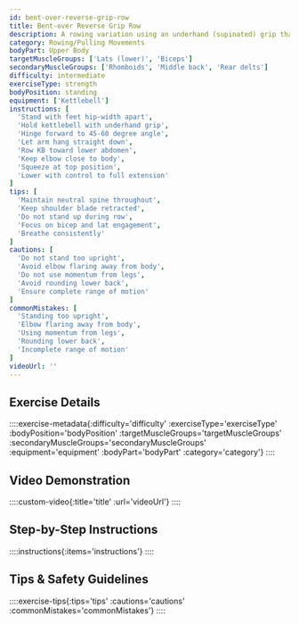 ```yaml
---
id: bent-over-reverse-grip-row
title: Bent-over Reverse Grip Row
description: A rowing variation using an underhand (supinated) grip that increases bicep involvement while targeting the lower lats differently than standard rows, performed in a hinged position for constant tension.
category: Rowing/Pulling Movements
bodyPart: Upper Body
targetMuscleGroups: ['Lats (lower)', 'Biceps']
secondaryMuscleGroups: ['Rhomboids', 'Middle back', 'Rear delts']
difficulty: intermediate
exerciseType: strength
bodyPosition: standing
equipment: ['Kettlebell']
instructions: [
  'Stand with feet hip-width apart',
  'Hold kettlebell with underhand grip',
  'Hinge forward to 45-60 degree angle',
  'Let arm hang straight down',
  'Row KB toward lower abdomen',
  'Keep elbow close to body',
  'Squeeze at top position',
  'Lower with control to full extension'
]
tips: [
  'Maintain neutral spine throughout',
  'Keep shoulder blade retracted',
  'Do not stand up during row',
  'Focus on bicep and lat engagement',
  'Breathe consistently'
]
cautions: [
  'Do not stand too upright',
  'Avoid elbow flaring away from body',
  'Do not use momentum from legs',
  'Avoid rounding lower back',
  'Ensure complete range of motion'
]
commonMistakes: [
  'Standing too upright',
  'Elbow flaring away from body',
  'Using momentum from legs',
  'Rounding lower back',
  'Incomplete range of motion'
]
videoUrl: ''
---
```


## Exercise Details

::::exercise-metadata{:difficulty='difficulty' :exerciseType='exerciseType' :bodyPosition='bodyPosition' :targetMuscleGroups='targetMuscleGroups' :secondaryMuscleGroups='secondaryMuscleGroups' :equipment='equipment' :bodyPart='bodyPart' :category='category'}
::::

## Video Demonstration

::::custom-video{:title='title' :url='videoUrl'}
::::

## Step-by-Step Instructions

::::instructions{:items='instructions'}
::::

## Tips & Safety Guidelines

::::exercise-tips{:tips='tips' :cautions='cautions' :commonMistakes='commonMistakes'}
::::
